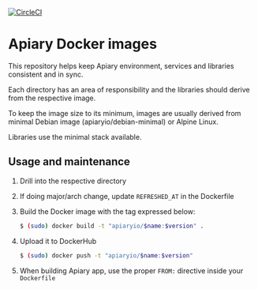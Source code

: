 [![CircleCI](https://circleci.com/gh/apiaryio/docker-base-images.svg?style=svg)](https://circleci.com/gh/apiaryio/docker-base-images)

# Apiary Docker images

This repository helps keep Apiary environment, services and libraries consistent and in sync. 

Each directory has an area of responsibility and the libraries should derive from the respective image.

To keep the image size to its minimum, images are usually derived from minimal Debian image (apiaryio/debian-minimal) 
or Alpine Linux.

Libraries use the minimal stack available.

## Usage and maintenance

1. Drill into the respective directory
1. If doing major/arch change, update `REFRESHED_AT` in the Dockerfile
1. Build the Docker image with the tag expressed below:

    ```sh
    $ (sudo) docker build -t "apiaryio/$name:$version" .
    ```

1. Upload it to DockerHub

    ```sh
    $ (sudo) docker push -t "apiaryio/$name:$version"
    ```

1. When building Apiary app, use the proper `FROM:` directive inside your `Dockerfile`
